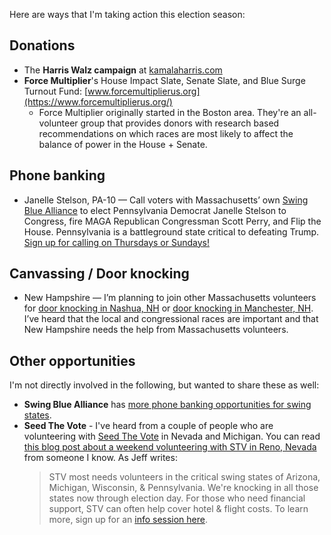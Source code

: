 Here are ways that I'm taking action this election season:
## Donations
- The **Harris Walz campaign** at [kamalaharris.com](https://kamalaharris.com/)
- **Force Multiplier**'s House Impact Slate, Senate Slate, and Blue Surge Turnout Fund: [www.forcemultiplierus.org](https://www.forcemultiplierus.org/) 
	- Force Multiplier originally started in the Boston area. They're an all-volunteer group that provides donors with research based recommendations on which races are most likely to affect the balance of power in the House + Senate.
## Phone banking

- Janelle Stelson, PA-10 — Call voters with Massachusetts’ own [Swing Blue Alliance](https://swingbluealliance.org/) to elect Pennsylvania Democrat Janelle Stelson to Congress, fire MAGA Republican Congressman Scott Perry, and Flip the House. Pennsylvania is a battleground state critical to defeating Trump. [Sign up for calling on Thursdays or Sundays!](https://www.mobilize.us/swingbluealliance/event/644234/)
## Canvassing / Door knocking
- New Hampshire — I’m planning to join other Massachusetts volunteers for [door knocking in Nashua, NH](https://www.mobilize.us/massdems/event/636785/) or [door knocking in Manchester, NH](https://www.mobilize.us/massdems/event/634549/). I’ve heard that the local and congressional races are important and that New Hampshire needs the help from Massachusetts volunteers.

## Other opportunities
I'm not directly involved in the following, but wanted to share these as well:

- **Swing Blue Alliance** has [more phone banking opportunities for swing states](https://www.mobilize.us/swingbluealliance/). 
- **Seed The Vote** - I've heard from a couple of people who are volunteering with [Seed The Vote](https://seedthevote.org/) in Nevada and Michigan. You can read [this blog post about a weekend volunteering with STV in Reno, Nevada](http://caelections.blogspot.com/2024/09/JK-Reno-STV.html) from someone I know. As Jeff writes:
  >STV most needs volunteers in the critical swing states of Arizona, Michigan, Wisconsin, & Pennsylvania. We're knocking in all those states now through election day. For those who need financial support, STV can often help cover hotel & flight costs. To learn more, sign up for an [info session here](https://www.mobilize.us/seedthevote/event/595794/).